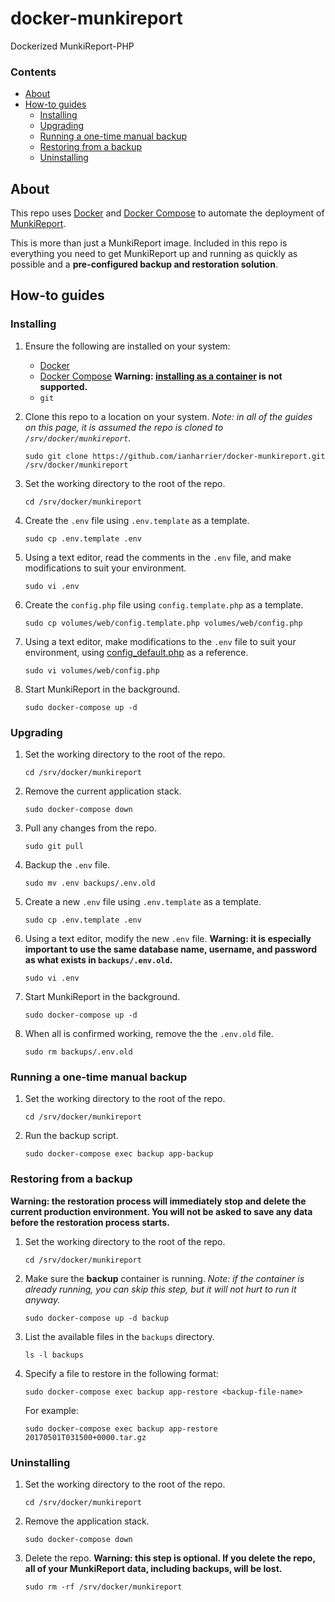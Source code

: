 # docker-munkireport

Dockerized MunkiReport-PHP

### Contents

* [About](#about)
* [How-to guides](#how-to-guides)
    * [Installing](#installing)
    * [Upgrading](#upgrading)
    * [Running a one-time manual backup](#running-a-one-time-manual-backup)
    * [Restoring from a backup](#restoring-from-a-backup)
    * [Uninstalling](#uninstalling)

## About

This repo uses [Docker](https://www.docker.com) and [Docker Compose](https://docs.docker.com/compose/) to automate the deployment of [MunkiReport](https://github.com/munkireport/munkireport-php).

This is more than just a MunkiReport image. Included in this repo is everything you need to get MunkiReport up and running as quickly as possible and a **pre-configured backup and restoration solution**.

## How-to guides

### Installing

1. Ensure the following are installed on your system:

    * [Docker](https://docs.docker.com/engine/installation/)
    * [Docker Compose](https://docs.docker.com/compose/install/) **Warning: [installing as a container](https://docs.docker.com/compose/install/#install-as-a-container) is not supported.**
    * `git`

2. Clone this repo to a location on your system. *Note: in all of the guides on this page, it is assumed the repo is cloned to `/srv/docker/munkireport`.*

    ```shell
    sudo git clone https://github.com/ianharrier/docker-munkireport.git /srv/docker/munkireport
    ```

3. Set the working directory to the root of the repo.

    ```shell
    cd /srv/docker/munkireport
    ```

4. Create the `.env` file using `.env.template` as a template.

    ```shell
    sudo cp .env.template .env
    ```

5. Using a text editor, read the comments in the `.env` file, and make modifications to suit your environment.

    ```shell
    sudo vi .env
    ```

6. Create the `config.php` file using `config.template.php` as a template.

    ```shell
    sudo cp volumes/web/config.template.php volumes/web/config.php
    ```

7. Using a text editor, make modifications to the `.env` file to suit your environment, using [config_default.php](https://github.com/munkireport/munkireport-php/blob/master/config_default.php) as a reference.

    ```shell
    sudo vi volumes/web/config.php
    ```

8. Start MunkiReport in the background.

    ```shell
    sudo docker-compose up -d
    ```

### Upgrading

1. Set the working directory to the root of the repo.

    ```shell
    cd /srv/docker/munkireport
    ```

2. Remove the current application stack.

    ```shell
    sudo docker-compose down
    ```

3. Pull any changes from the repo.

    ```shell
    sudo git pull
    ```

4. Backup the `.env` file.

    ```shell
    sudo mv .env backups/.env.old
    ```

5. Create a new `.env` file using `.env.template` as a template.

    ```shell
    sudo cp .env.template .env
    ```

6. Using a text editor, modify the new `.env` file. **Warning: it is especially important to use the same database name, username, and password as what exists in `backups/.env.old`.**

    ```shell
    sudo vi .env
    ```

7. Start MunkiReport in the background.

    ```shell
    sudo docker-compose up -d
    ```

8. When all is confirmed working, remove the the `.env.old` file.

    ```shell
    sudo rm backups/.env.old
    ```

### Running a one-time manual backup

1. Set the working directory to the root of the repo.

    ```shell
    cd /srv/docker/munkireport
    ```

2. Run the backup script.

    ```shell
    sudo docker-compose exec backup app-backup
    ```

### Restoring from a backup

**Warning: the restoration process will immediately stop and delete the current production environment. You will not be asked to save any data before the restoration process starts.**

1. Set the working directory to the root of the repo.

    ```shell
    cd /srv/docker/munkireport
    ```

2. Make sure the **backup** container is running. *Note: if the container is already running, you can skip this step, but it will not hurt to run it anyway.*

    ```shell
    sudo docker-compose up -d backup
    ```

3. List the available files in the `backups` directory.

    ```shell
    ls -l backups
    ```

4. Specify a file to restore in the following format:

    ```shell
    sudo docker-compose exec backup app-restore <backup-file-name>
    ```

    For example:

    ```shell
    sudo docker-compose exec backup app-restore 20170501T031500+0000.tar.gz
    ```

### Uninstalling

1. Set the working directory to the root of the repo.

    ```shell
    cd /srv/docker/munkireport
    ```

2. Remove the application stack.

    ```shell
    sudo docker-compose down
    ```

3. Delete the repo. **Warning: this step is optional. If you delete the repo, all of your MunkiReport data, including backups, will be lost.**

    ```shell
    sudo rm -rf /srv/docker/munkireport
    ```
